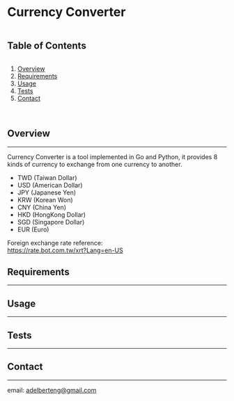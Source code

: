 # Currency Converter

<summary><h2 style="display: inline-block">Table of Contents</h2></summary>
<ol>
  <li><a href="#overview">Overview</a></li>
  <li><a href="#requirements">Requirements</a></li>
  <li><a href="#usage">Usage</a></li>
  <li><a href="#tests">Tests</a></li>
  <li><a href="#contact">Contact</a></li>
</ol>

<br>

## Overview
---

Currency Converter is a tool implemented in Go and Python, it provides 8 kinds of currency to exchange from one currency to another.

* TWD (Taiwan Dollar)
* USD (American Dollar)
* JPY (Japanese Yen)
* KRW (Korean Won)
* CNY (China Yen)
* HKD (HongKong Dollar)
* SGD (Singapore Dollar)
* EUR (Euro)


Foreign exchange rate reference:   
https://rate.bot.com.tw/xrt?Lang=en-US

## Requirements
---


## Usage
---



## Tests
---



## Contact
---
email: adelberteng@gmail.com